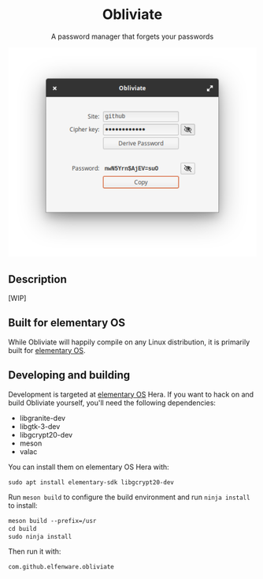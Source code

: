 <!--[![Build Status](https://travis-ci.org/elfenware/obliviate.svg?branch=master)](https://travis-ci.org/elfenware/obliviate)-->

<!--<p align="center">-->
<!--    <img src="data/icons/128/com.github.elfenware.obliviate.svg" alt="Icon" />-->
<!--</p>-->

<h1 align="center">Obliviate</h1>
<p align="center">A password manager that forgets your passwords</p>

<!--<p align="center">-->
<!--  <a href="https://appcenter.elementary.io/com.github.elfenware.obliviate"><img src="https://appcenter.elementary.io/badge.svg" alt="Get it on AppCenter" /></a>-->
<!--</p>-->

<p align="center">
    <img src="data/window-screenshot.png" alt="Screenshot">
</p>

## Description

[WIP]

## Built for elementary OS

While Obliviate will happily compile on any Linux distribution, it is primarily
built for [elementary OS].

<!--[![Get it on AppCenter](https://appcenter.elementary.io/badge.svg)][appcenter]-->

## Developing and building

Development is targeted at [elementary OS] Hera. If you want to hack on and
build Obliviate yourself, you'll need the following dependencies:

- libgranite-dev
- libgtk-3-dev
- libgcrypt20-dev
- meson
- valac

You can install them on elementary OS Hera with:

```shell
sudo apt install elementary-sdk libgcrypt20-dev
```

Run `meson build` to configure the build environment and run `ninja install`
to install:

```shell
meson build --prefix=/usr
cd build
sudo ninja install
```

Then run it with:

```shell
com.github.elfenware.obliviate
```

[elementary os]: https://elementary.io
[appcenter]: https://appcenter.elementary.io/com.github.elfenware.obliviate

